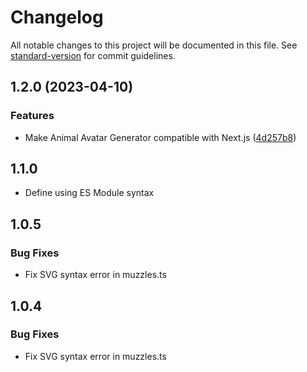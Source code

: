 # Changelog

All notable changes to this project will be documented in this file. See [standard-version](https://github.com/conventional-changelog/standard-version) for commit guidelines.

## 1.2.0 (2023-04-10)


### Features

* Make Animal Avatar Generator compatible with Next.js ([4d257b8](https://github.com/vlazic/nextjs-animal-avatar-generator/commit/4d257b871a77e685208c7c10032fd090274f1c6a))

## 1.1.0

- Define using ES Module syntax

## 1.0.5

### Bug Fixes

- Fix SVG syntax error in muzzles.ts

## 1.0.4

### Bug Fixes

- Fix SVG syntax error in muzzles.ts
